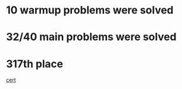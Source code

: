 # 10 warmup problems were solved
# 32/40 main problems were solved
# 317th place

[cert](https://certify.s3.yandex.net/young-yandex/a4dbe878-4fee-4892-8b2a-e76a21ba21e6/624c96f7-6526-4893-9395-b4881b222dfa.pdf)
